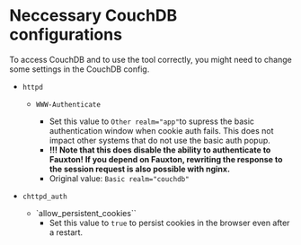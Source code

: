 # Neccessary CouchDB configurations

To access CouchDB and to use the tool correctly, you might need to change some settings in the CouchDB config.

- `httpd`

  - `WWW-Authenticate`

    - Set this value to `Other realm="app"`to supress the basic authentication window when cookie auth fails. This does not impact other systems that do not use the basic auth popup.
    - **!!! Note that this does disable the ability to authenticate to Fauxton! If you depend on Fauxton, rewriting the response to the session request is also possible with nginx.**
    - Original value: `Basic realm="couchdb"`

- `chttpd_auth`
  - `allow_persistent_cookies``
    - Set this value to `true` to persist cookies in the browser even after a restart.

